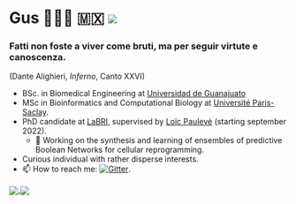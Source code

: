 

# Gus 👨🏻‍💻 🇲🇽  ![](https://enqg5nb3906uo6j.m.pipedream.net)

### Fatti non foste a viver come bruti, ma per seguir virtute e canoscenza.
(Dante Alighieri, _Inferno_, Canto XXVI)

* BSc. in Biomedical Engineering at [Universidad de Guanajuato](https://www.ugto.mx/)
* MSc in Bioinformatics and Computational Biology at  [Université Paris-Saclay](https://www.universite-paris-saclay.fr/en). 
* PhD candidate at [LaBRI](https://www.labri.fr/), supervised by [Loïc Paulevé](https://loicpauleve.name/) (starting september 2022).
  * 🔭 Working on the synthesis and learning of ensembles of predictive Boolean Networks for cellular reprogramming.
* Curious individual with rather disperse interests.
* 📫 How to reach me: [![Gitter](https://badges.gitter.im/gmagannaDevelop/community.svg)](https://gitter.im/gmagannaDevelop/community?utm_source=badge&utm_medium=badge&utm_campaign=pr-badge).
<!--
* PhD candidate at [LaBRI](https://www.labri.fr/), a research lab from [Université de Bordeaux](https://www.u-bordeaux.fr/), under the French [ANR BNeDiction research project](https://bnediction.github.io/). My supervisor is [Loïc Paulevé](https://loicpauleve.name/).
-->









<!--

- ⚡ Fun fact: I love learning human languages. Untill now, the list in order of appearance is: 🇲🇽, :uk:, :fr:, :it:. I'm trying to learn Hebrew and would love to eventually learn Tsotsil, a Mayan language.

- :computer: Proud owner of a [System76](https://system76.com/) Oryx Pro.
**gmagannaDevelop/gmagannaDevelop** is a ✨ _special_ ✨ repository because its `README.md` (this file) appears on your GitHub profile.
œæ œæ œæ


_The regulation of gene expression is thus, the dynamic link between the quasi static information contained
in the genome and the vast array of internal metabolic states derived from external stimuli._

Here are some ideas to get you started:



- 🌱 I'm picking up Julia and learning to create beautiful, reproducible reports via RMarkdown on RStudio.
- 🔭 I’m currently working on ...
- 🌱 I’m currently learning ...
- 👯 I’m looking to collaborate on ...
- 🤔 I’m looking for help with ...
- 💬 Ask me about ...
- 📫 How to reach me: ...
- 😄 Pronouns: ...
- ⚡ Fun fact: ...
-->





<a href="#">
  <img align="center" src="https://github-readme-stats.vercel.app/api?username=gmagannaDevelop&theme=dark&show_icons=true&count_private=true&hide_border=true" />
</a>
<a href="#">
  <img align="center" src="https://github-readme-stats.vercel.app/api/top-langs/?username=gmagannaDevelop&theme=dark&show_icons=true&count_private=true&hide_border=true&langs_count=6&hide=html&layout=compact&exclude_repo=msa-mod,cowsay-files,gmagannaDevelop.github.io" />
</a>

<!--
<a href="#">
  <img align="center" src="https://github-profile-summary-cards.vercel.app/api/cards/profile-details?username=gmagannaDevelop&theme=solarized_dark" />
</a>
-->
